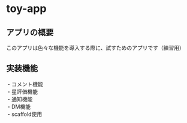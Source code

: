 # toy-app

## アプリの概要

このアプリは色々な機能を導入する際に、試すためのアプリです（練習用）

## 実装機能
・コメント機能  
・星評価機能  
・通知機能  
・DM機能  
・scaffold使用

